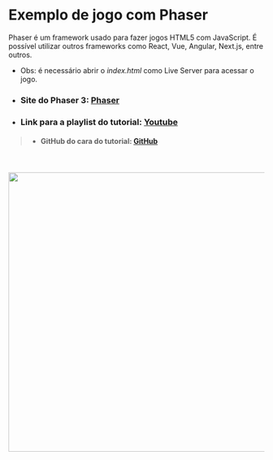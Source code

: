 # Exemplo de jogo com Phaser
Phaser é um framework usado para fazer jogos HTML5 com JavaScript. É possível utilizar outros frameworks como React, Vue, Angular, Next.js, entre outros.
- Obs: é necessário abrir o *index.html* como Live Server para acessar o jogo.

- ### Site do Phaser 3: [Phaser](https://phaser.io)
- ### Link para a playlist do tutorial: [Youtube](https://www.youtube.com/watch?v=frRWKxB9Hm0&list=PLDyH9Tk5ZdFzEu_izyqgPFtHJJXkc79no)
> - #### GitHub do cara do tutorial: [GitHub](https://github.com/ansimuz?tab=overview&from=2019-12-01&to=2019-12-31)
<br>
<br>
<div align="center">
<img src="https://upload.wikimedia.org/wikipedia/commons/e/e7/Phaser_Logo.png" width="550" />
</div>
